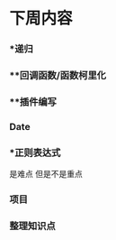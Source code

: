 # 下周内容

### *递归

### **回调函数/函数柯里化

### **插件编写

### Date

### *正则表达式 

是难点 但是不是重点

### 项目

### 整理知识点





